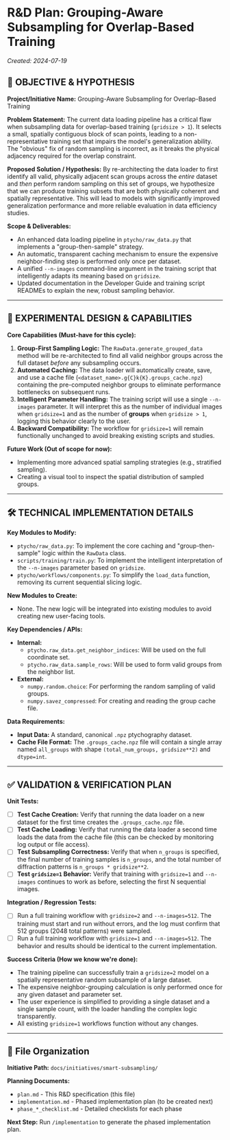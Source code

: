 # R&D Plan: Grouping-Aware Subsampling for Overlap-Based Training

*Created: 2024-07-19*

## 🎯 **OBJECTIVE & HYPOTHESIS**

**Project/Initiative Name:** Grouping-Aware Subsampling for Overlap-Based Training

**Problem Statement:** The current data loading pipeline has a critical flaw when subsampling data for overlap-based training (`gridsize > 1`). It selects a small, spatially contiguous block of scan points, leading to a non-representative training set that impairs the model's generalization ability. The "obvious" fix of random sampling is incorrect, as it breaks the physical adjacency required for the overlap constraint.

**Proposed Solution / Hypothesis:** By re-architecting the data loader to first identify all valid, physically adjacent scan groups across the *entire* dataset and *then* perform random sampling on this set of groups, we hypothesize that we can produce training subsets that are both physically coherent and spatially representative. This will lead to models with significantly improved generalization performance and more reliable evaluation in data efficiency studies.

**Scope & Deliverables:**
- An enhanced data loading pipeline in `ptycho/raw_data.py` that implements a "group-then-sample" strategy.
- An automatic, transparent caching mechanism to ensure the expensive neighbor-finding step is performed only once per dataset.
- A unified `--n-images` command-line argument in the training script that intelligently adapts its meaning based on `gridsize`.
- Updated documentation in the Developer Guide and training script READMEs to explain the new, robust sampling behavior.

---

## 🔬 **EXPERIMENTAL DESIGN & CAPABILITIES**

**Core Capabilities (Must-have for this cycle):**
1. **Group-First Sampling Logic:** The `RawData.generate_grouped_data` method will be re-architected to find all valid neighbor groups across the full dataset *before* any subsampling occurs.
2. **Automated Caching:** The data loader will automatically create, save, and use a cache file (`<dataset_name>.g{C}k{K}.groups_cache.npz`) containing the pre-computed neighbor groups to eliminate performance bottlenecks on subsequent runs.
3. **Intelligent Parameter Handling:** The training script will use a single `--n-images` parameter. It will interpret this as the number of individual images when `gridsize=1` and as the number of **groups** when `gridsize > 1`, logging this behavior clearly to the user.
4. **Backward Compatibility:** The workflow for `gridsize=1` will remain functionally unchanged to avoid breaking existing scripts and studies.

**Future Work (Out of scope for now):**
- Implementing more advanced spatial sampling strategies (e.g., stratified sampling).
- Creating a visual tool to inspect the spatial distribution of sampled groups.

---

## 🛠️ **TECHNICAL IMPLEMENTATION DETAILS**

**Key Modules to Modify:**
- `ptycho/raw_data.py`: To implement the core caching and "group-then-sample" logic within the `RawData` class.
- `scripts/training/train.py`: To implement the intelligent interpretation of the `--n-images` parameter based on `gridsize`.
- `ptycho/workflows/components.py`: To simplify the `load_data` function, removing its current sequential slicing logic.

**New Modules to Create:**
- None. The new logic will be integrated into existing modules to avoid creating new user-facing tools.

**Key Dependencies / APIs:**
- **Internal:**
  - `ptycho.raw_data.get_neighbor_indices`: Will be used on the full coordinate set.
  - `ptycho.raw_data.sample_rows`: Will be used to form valid groups from the neighbor list.
- **External:**
  - `numpy.random.choice`: For performing the random sampling of valid groups.
  - `numpy.savez_compressed`: For creating and reading the group cache file.

**Data Requirements:**
- **Input Data:** A standard, canonical `.npz` ptychography dataset.
- **Cache File Format:** The `.groups_cache.npz` file will contain a single array named `all_groups` with shape `(total_num_groups, gridsize**2)` and `dtype=int`.

---

## ✅ **VALIDATION & VERIFICATION PLAN**

**Unit Tests:**
- [ ] **Test Cache Creation:** Verify that running the data loader on a new dataset for the first time creates the `.groups_cache.npz` file.
- [ ] **Test Cache Loading:** Verify that running the data loader a second time loads the data from the cache file (this can be checked by monitoring log output or file access).
- [ ] **Test Subsampling Correctness:** Verify that when `n_groups` is specified, the final number of training samples is `n_groups`, and the total number of diffraction patterns is `n_groups * gridsize**2`.
- [ ] **Test `gridsize=1` Behavior:** Verify that training with `gridsize=1` and `--n-images` continues to work as before, selecting the first N sequential images.

**Integration / Regression Tests:**
- [ ] Run a full training workflow with `gridsize=2` and `--n-images=512`. The training must start and run without errors, and the log must confirm that 512 groups (2048 total patterns) were sampled.
- [ ] Run a full training workflow with `gridsize=1` and `--n-images=512`. The behavior and results should be identical to the current implementation.

**Success Criteria (How we know we're done):**
- The training pipeline can successfully train a `gridsize=2` model on a spatially representative random subsample of a large dataset.
- The expensive neighbor-grouping calculation is only performed once for any given dataset and parameter set.
- The user experience is simplified to providing a single dataset and a single sample count, with the loader handling the complex logic transparently.
- All existing `gridsize=1` workflows function without any changes.

---

## 📁 **File Organization**

**Initiative Path:** `docs/initiatives/smart-subsampling/`

**Planning Documents:**
- `plan.md` - This R&D specification (this file)
- `implementation.md` - Phased implementation plan (to be created next)
- `phase_*_checklist.md` - Detailed checklists for each phase

**Next Step:** Run `/implementation` to generate the phased implementation plan.